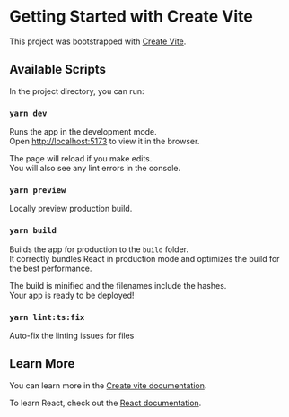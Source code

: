 # Getting Started with Create Vite

This project was bootstrapped with [Create Vite](https://github.com/vitejs/vite).

## Available Scripts

In the project directory, you can run:

### `yarn dev`

Runs the app in the development mode.\
Open [http://localhost:5173](http://localhost:5173) to view it in the browser.

The page will reload if you make edits.\
You will also see any lint errors in the console.

### `yarn preview`

Locally preview production build.

### `yarn build`

Builds the app for production to the `build` folder.\
It correctly bundles React in production mode and optimizes the build for the best performance.

The build is minified and the filenames include the hashes.\
Your app is ready to be deployed!

### `yarn lint:ts:fix`

Auto-fix the linting issues for files

## Learn More

You can learn more in
the [Create vite documentation](https://vitejs.dev/guide).

To learn React, check out the [React documentation](https://reactjs.org/).
